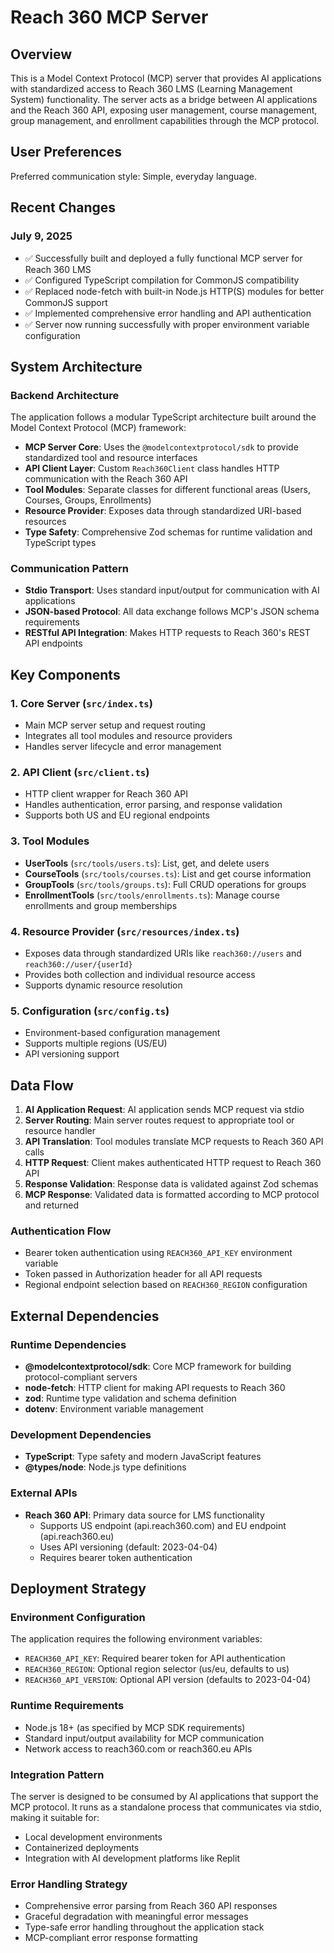 # Reach 360 MCP Server

## Overview

This is a Model Context Protocol (MCP) server that provides AI applications with standardized access to Reach 360 LMS (Learning Management System) functionality. The server acts as a bridge between AI applications and the Reach 360 API, exposing user management, course management, group management, and enrollment capabilities through the MCP protocol.

## User Preferences

Preferred communication style: Simple, everyday language.

## Recent Changes

### July 9, 2025
- ✅ Successfully built and deployed a fully functional MCP server for Reach 360 LMS
- ✅ Configured TypeScript compilation for CommonJS compatibility
- ✅ Replaced node-fetch with built-in Node.js HTTP(S) modules for better CommonJS support
- ✅ Implemented comprehensive error handling and API authentication
- ✅ Server now running successfully with proper environment variable configuration

## System Architecture

### Backend Architecture
The application follows a modular TypeScript architecture built around the Model Context Protocol (MCP) framework:

- **MCP Server Core**: Uses the `@modelcontextprotocol/sdk` to provide standardized tool and resource interfaces
- **API Client Layer**: Custom `Reach360Client` class handles HTTP communication with the Reach 360 API
- **Tool Modules**: Separate classes for different functional areas (Users, Courses, Groups, Enrollments)
- **Resource Provider**: Exposes data through standardized URI-based resources
- **Type Safety**: Comprehensive Zod schemas for runtime validation and TypeScript types

### Communication Pattern
- **Stdio Transport**: Uses standard input/output for communication with AI applications
- **JSON-based Protocol**: All data exchange follows MCP's JSON schema requirements
- **RESTful API Integration**: Makes HTTP requests to Reach 360's REST API endpoints

## Key Components

### 1. Core Server (`src/index.ts`)
- Main MCP server setup and request routing
- Integrates all tool modules and resource providers
- Handles server lifecycle and error management

### 2. API Client (`src/client.ts`)
- HTTP client wrapper for Reach 360 API
- Handles authentication, error parsing, and response validation
- Supports both US and EU regional endpoints

### 3. Tool Modules
- **UserTools** (`src/tools/users.ts`): List, get, and delete users
- **CourseTools** (`src/tools/courses.ts`): List and get course information
- **GroupTools** (`src/tools/groups.ts`): Full CRUD operations for groups
- **EnrollmentTools** (`src/tools/enrollments.ts`): Manage course enrollments and group memberships

### 4. Resource Provider (`src/resources/index.ts`)
- Exposes data through standardized URIs like `reach360://users` and `reach360://user/{userId}`
- Provides both collection and individual resource access
- Supports dynamic resource resolution

### 5. Configuration (`src/config.ts`)
- Environment-based configuration management
- Supports multiple regions (US/EU)
- API versioning support

## Data Flow

1. **AI Application Request**: AI application sends MCP request via stdio
2. **Server Routing**: Main server routes request to appropriate tool or resource handler
3. **API Translation**: Tool modules translate MCP requests to Reach 360 API calls
4. **HTTP Request**: Client makes authenticated HTTP request to Reach 360 API
5. **Response Validation**: Response data is validated against Zod schemas
6. **MCP Response**: Validated data is formatted according to MCP protocol and returned

### Authentication Flow
- Bearer token authentication using `REACH360_API_KEY` environment variable
- Token passed in Authorization header for all API requests
- Regional endpoint selection based on `REACH360_REGION` configuration

## External Dependencies

### Runtime Dependencies
- **@modelcontextprotocol/sdk**: Core MCP framework for building protocol-compliant servers
- **node-fetch**: HTTP client for making API requests to Reach 360
- **zod**: Runtime type validation and schema definition
- **dotenv**: Environment variable management

### Development Dependencies
- **TypeScript**: Type safety and modern JavaScript features
- **@types/node**: Node.js type definitions

### External APIs
- **Reach 360 API**: Primary data source for LMS functionality
  - Supports US endpoint (api.reach360.com) and EU endpoint (api.reach360.eu)
  - Uses API versioning (default: 2023-04-04)
  - Requires bearer token authentication

## Deployment Strategy

### Environment Configuration
The application requires the following environment variables:
- `REACH360_API_KEY`: Required bearer token for API authentication
- `REACH360_REGION`: Optional region selector (us/eu, defaults to us)
- `REACH360_API_VERSION`: Optional API version (defaults to 2023-04-04)

### Runtime Requirements
- Node.js 18+ (as specified by MCP SDK requirements)
- Standard input/output availability for MCP communication
- Network access to reach360.com or reach360.eu APIs

### Integration Pattern
The server is designed to be consumed by AI applications that support the MCP protocol. It runs as a standalone process that communicates via stdio, making it suitable for:
- Local development environments
- Containerized deployments
- Integration with AI development platforms like Replit

### Error Handling Strategy
- Comprehensive error parsing from Reach 360 API responses
- Graceful degradation with meaningful error messages
- Type-safe error handling throughout the application stack
- MCP-compliant error response formatting